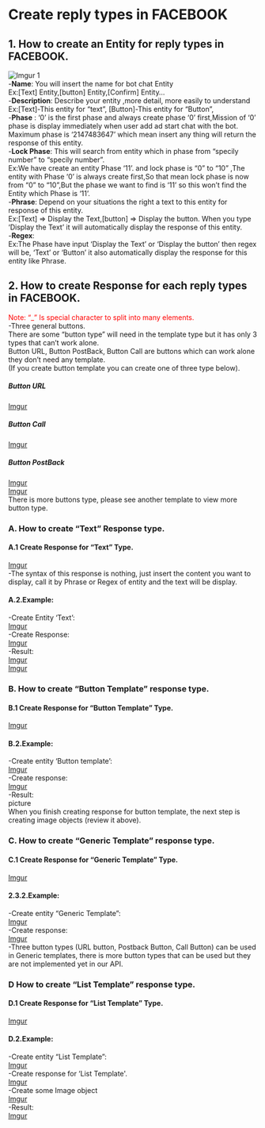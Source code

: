 # Create reply types in FACEBOOK
## 1. How to create an Entity for reply types in FACEBOOK.
![Imgur 1](https://i.imgur.com/mws0xIY.png)
<br/>
-**Name**: You will insert the name for bot chat Entity
<br/>
Ex:[Text] Entity,[button] Entity,[Confirm] Entity…
<br/>
-**Description**: Describe your entity ,more detail, more easily to understand
<br/>
Ex:[Text]-This entity for “text”, [Button]-This entity for “Button”,
<br/>
-**Phase** : ‘0’ is the first phase and always create phase ‘0’ first,Mission of ‘0’ phase is display immediately when user add ad start chat with the bot. Maximum phase is ‘2147483647’ which mean insert any thing will return the response of this entity.
<br/>
-**Lock Phase**: This will search from entity which in phase from “specily number” to “specily number”.
<br/>
Ex:We have create an entity Phase ‘11’. and lock phase is “0” to “10” ,The entity with Phase ‘0’ is always create first,So that mean lock phase is now from “0” to “10”,But the phase we want to find is ‘11’ so this won’t find the Entity which Phase is ‘11’. 
<br/>
-**Phrase**: Depend on your situations the right a text to this entity for response of this entity.
<br/>
Ex:[Text] => Display the Text,[button] => Display the button. When you type ‘Display the Text’ it will automatically display the response of this entity.
<br/>
-**Regex**:
<br/>
Ex:The Phase have input ‘Display the Text’ or ‘Display the button’ then regex will be, ‘Text’ or ‘Button’ it also automatically display the response for this entity like Phrase.
<br/>
## 2. How to create Response for each reply types in FACEBOOK.
<span style="color:red">Note:  “_” Is special character to split into many elements.</span>
<br/>
-Three general buttons.
<br/>
There are some “button type” will need in the template type but it has only 3 types that can’t	work alone.
<br/>
Button URL, Button PostBack, Button Call are buttons which can work alone they don’t need any 	template. 
<br/>
(If you create button template you can create one of three type below).
<br/>
##### Button URL
[Imgur](https://i.imgur.com/wsoexa1.png)
##### Button Call
[Imgur](https://i.imgur.com/Vph2RcL.png)
##### Button PostBack
[Imgur](https://i.imgur.com/VzhAGsc.png)
<br/>
[Imgur](https://i.imgur.com/WyNI8Wd.png)
<br/>
There is more buttons type, please see another template to view more button type.
### A. How to create “Text” Response type.
#### A.1 Create Response for “Text” Type.
[Imgur](https://i.imgur.com/eLHXFKJ.png)
<br/>
-The syntax of this response is nothing, just insert the content you want to display, call it by Phrase or Regex of entity and the text will be display.
#### A.2.Example:
-Create Entity ‘Text’:
<br/>
[Imgur](https://i.imgur.com/tpcNvzk.png)
<br/>
-Create Response:
<br/>
[Imgur](https://i.imgur.com/ywKskXI.png)
<br/>
-Result:
<br/>
[Imgur](https://i.imgur.com/ZzqB0j8.png)
<br/>
[Imgur](https://i.imgur.com/qzAkfjz.png)
### B. How to create “Button Template” response type.
#### B.1 Create Response for “Button Template” Type.
[Imgur](https://i.imgur.com/VqwZHwJ.png)
#### B.2.Example:
-Create entity ‘Button template’:
<br/>
[Imgur](https://i.imgur.com/CUFXvHt.png)
<br/>
-Create response:
<br/>
[Imgur](https://i.imgur.com/r2xfDqU.png)
<br/>
-Result:
<br/>
picture 
<br/>
When you finish creating response for button template, the next step is creating image objects (review it above).
### C. How to create “Generic Template” response type.
#### C.1 Create Response for “Generic Template” Type.
[Imgur](https://i.imgur.com/vc2j4XY.png)
#### 2.3.2.Example:
-Create entity “Generic Template”:
<br/>
[Imgur](https://i.imgur.com/zpkzdjf.png)
<br/>
-Create response:
<br/>
[Imgur](https://i.imgur.com/8G1v9VE.png)
<br/>
-Three button types (URL button, Postback Button, Call Button) can be used in Generic templates, there is more button types that can be used but they are not implemented yet in our API.
### D How to create “List Template” response type.
#### D.1 Create Response for “List Template” Type.
[Imgur](https://i.imgur.com/BarAN6j.png)
#### D.2.Example:
-Create entity “List Template”:
<br/>
[Imgur](https://i.imgur.com/tYoUAVV.png)
<br/>
-Create response for ‘List Template'.
<br/>
[Imgur](https://i.imgur.com/9HHuvWe.png)
<br/>
-Create some Image object
<br/>
[Imgur](https://i.imgur.com/PXMJgP2.png)
<br/>
-Result:
<br/>
[Imgur](https://i.imgur.com/OdWFU1n.png)

